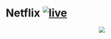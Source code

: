 # Netflix <a href='https://netflix-18410.web.app/'>![live](http://img.shields.io/badge/live-blue.png)</a>

<div align='center'>
<img src='https://user-images.githubusercontent.com/69124951/161366059-3b316860-f194-4b1e-99a4-62fed591371a.gif'/>
</div>
